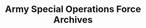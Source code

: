 ---
layout: repo
title: "Army Special Operations Force Archives"
id: 4452
permalink: repos/4452/
---